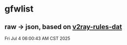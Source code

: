 # gfwlist
## raw -> json, based on [v2ray-rules-dat](https://github.com/Loyalsoldier/v2ray-rules-dat)
Fri Jul  4 06:00:43 AM CST 2025

